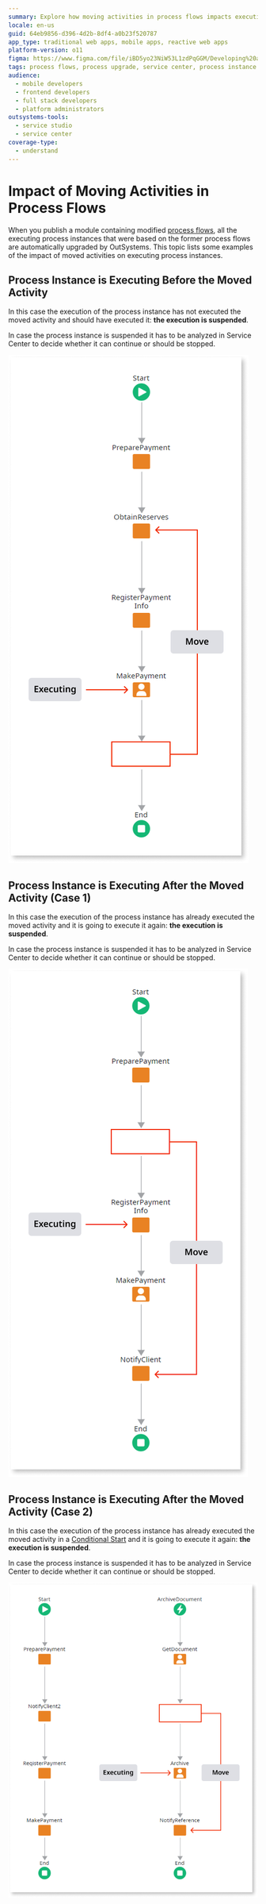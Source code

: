 ```yaml
---
summary: Explore how moving activities in process flows impacts executing instances in OutSystems 11 (O11).
locale: en-us
guid: 64eb9856-d396-4d2b-8df4-a0b23f520787
app_type: traditional web apps, mobile apps, reactive web apps
platform-version: o11
figma: https://www.figma.com/file/iBD5yo23NiW53L1zdPqGGM/Developing%20an%20Application?node-id=266:38
tags: process flows, process upgrade, service center, process instance management, outsystems best practices
audience:
  - mobile developers
  - frontend developers
  - full stack developers
  - platform administrators
outsystems-tools:
  - service studio
  - service center
coverage-type:
  - understand
---
```


# Impact of Moving Activities in Process Flows

When you publish a module containing modified [process flows](../process-flow/process-flow-editor.md), all the executing process instances that were based on the former process flows are automatically upgraded by OutSystems. This topic lists some examples of the impact of moved activities on executing process instances.

## Process Instance is Executing Before the Moved Activity

In this case the execution of the process instance has not executed the moved activity and should have executed it: **the execution is suspended**.

In case the process instance is suspended it has to be analyzed in Service Center to decide whether it can continue or should be stopped.

![Diagram showing the impact of moving an activity from a future to a past position in process flows, resulting in suspended execution.](images/process-upgrade-move-future-to-past.png "Process Upgrade: Moving Activity from Future to Past")

## Process Instance is Executing After the Moved Activity (Case 1)

In this case the execution of the process instance has already executed the moved activity and it is going to execute it again: **the execution is suspended**.

In case the process instance is suspended it has to be analyzed in Service Center to decide whether it can continue or should be stopped.

![Illustration of a process instance suspended due to an activity being moved from a past to a future position in the process flow.](images/process-upgrade-move-past-to-future.png "Process Upgrade: Moving Activity from Past to Future (Case 1)")

## Process Instance is Executing After the Moved Activity (Case 2)

In this case the execution of the process instance has already executed the moved activity in a [Conditional Start](<../../../ref/lang/auto/class-conditional-start.md>) and it is going to execute it again: **the execution is suspended**.

In case the process instance is suspended it has to be analyzed in Service Center to decide whether it can continue or should be stopped.

![Flowchart depicting a suspended process instance after moving an activity post-Conditional Start in a process flow.](images/process-upgrade-move-past-to-future-2.png "Process Upgrade: Moving Activity from Past to Future (Case 2)")
